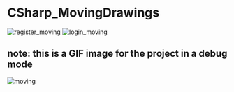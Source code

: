 # CSharp_MovingDrawings
![register_moving](https://user-images.githubusercontent.com/16711483/58172656-fff3bb00-7c4d-11e9-8c16-aa468e1f28a5.png)
![login_moving](https://user-images.githubusercontent.com/16711483/58172666-03874200-7c4e-11e9-8c0c-726186e802d9.png)
## note: this is a GIF image for the project in a debug mode
![moving](https://user-images.githubusercontent.com/16711483/58173318-e9e6fa00-7c4f-11e9-8564-60b7570f81a5.gif)

